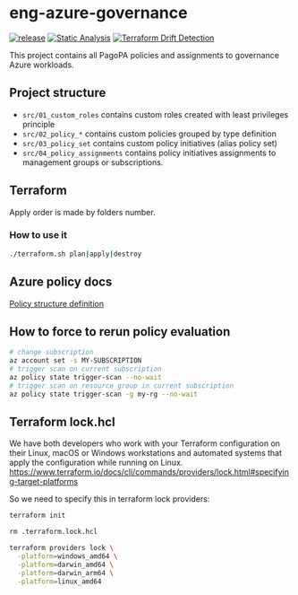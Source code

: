 # eng-azure-governance

[![release](https://img.shields.io/github/v/release/pagopa/eng-azure-governance)](https://github.com/pagopa/eng-azure-governance/releases)
[![Static Analysis](https://github.com/pagopa/eng-azure-governance/actions/workflows/static_analysis.yml/badge.svg)](https://github.com/pagopa/eng-azure-governance/actions/workflows/static_analysis.yml)
[![Terraform Drift Detection](https://github.com/pagopa/eng-azure-governance/actions/workflows/terraform_drift.yml/badge.svg)](https://github.com/pagopa/eng-azure-governance/actions/workflows/terraform_drift.yml)

This project contains all PagoPA policies and assignments to governance Azure workloads.

## Project structure

* `src/01_custom_roles` contains custom roles created with least privileges principle
* `src/02_policy_*` contains custom policies grouped by type definition
* `src/03_policy_set` contains custom policy initiatives (alias policy set)
* `src/04_policy_assignments` contains policy initiatives assignments to management groups or subscriptions.

## Terraform

Apply order is made by folders number.

### How to use it

```bash
./terraform.sh plan|apply|destroy
```

## Azure policy docs

[Policy structure definition](https://docs.microsoft.com/en-us/azure/governance/policy/concepts/definition-structure?WT.mc_id=Portal-Microsoft_Azure_Policy)

## How to force to rerun policy evaluation

```bash
# change subscription
az account set -s MY-SUBSCRIPTION
# trigger scan on current subscription
az policy state trigger-scan --no-wait
# trigger scan on resource group in current subscription
az policy state trigger-scan -g my-rg --no-wait
```

## Terraform lock.hcl

We have both developers who work with your Terraform configuration on their Linux, macOS or Windows workstations and automated systems that apply the configuration while running on Linux.
<https://www.terraform.io/docs/cli/commands/providers/lock.html#specifying-target-platforms>

So we need to specify this in terraform lock providers:

```sh
terraform init

rm .terraform.lock.hcl

terraform providers lock \
  -platform=windows_amd64 \
  -platform=darwin_amd64 \
  -platform=darwin_arm64 \
  -platform=linux_amd64
```
